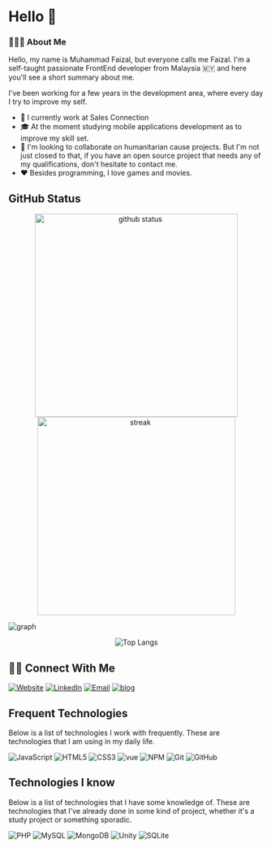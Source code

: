 # Hello 👋

### 👨🏻‍💻 About Me
Hello, my name is Muhammad Faizal, but everyone calls me Faizal. I'm a self-taught passionate FrontEnd developer from Malaysia 🇲🇾 and here you'll see a short summary about me.

I've been working for a few years in the development area, where every day I try to improve my self.

- 💼 I currently work at Sales Connection
- 🎓 At the moment studying mobile applications development as to improve my skill set.
- 👯 I'm looking to collaborate on humanitarian cause projects. But I'm not just closed to that, if you have an open source project that needs any of my qualifications, don't hesitate to contact me.
- ❤ Besides programming, I love games and movies.

## GitHub Status
<p align="center">
    <img alt="github status" width="400px" src="https://github-readme-stats.vercel.app/api?username=faizalayub&theme=radical&show_icons=true&hide_border=false&count_private=false&include_all_commits=true&line_height=24.5">
    <img alt="streak" width="390px" src="http://github-readme-streak-stats.herokuapp.com/?user=faizalayub&theme=radical&show_icons=true">
</p>

<img alt="graph" src="https://github-readme-activity-graph.vercel.app/graph?username=faizalayub&bg_color=ffffff&color=000000&line=4c9e5d&point=4b9d5c&area=true&hide_border=true)](https://github.com/ashutosh00710/github-readme-activity-graph"/>

<p align="center">
    <img alt="Top Langs" src="https://github-readme-stats.vercel.app/api/top-langs/?username=faizalayub&layout=compact&theme=radical&langs_count=10">
</p>


## 🤝🏻 Connect With Me

<p align="">
    <a href="#"><img alt="Website" src="https://img.shields.io/badge/Website-https://faizalayub.com-purple?style=flat-square&logo=google-chrome"></a>
    <a href="https://www.linkedin.com/in/faizalayub29"><img alt="LinkedIn" src="https://img.shields.io/badge/LinkedIn-faizalayub-purple?style=flat-square&logo=linkedin"></a>
    <a href="mailto:faizalayub29@gmail.com"><img alt="Email" src="https://img.shields.io/badge/email-faizalayub29@gmail.com-purple?style=flat-square&logo=Gmail"></a>
    <a href="https://codepen.io/faizalayub"><img alt="blog" src="https://img.shields.io/badge/codepen-https://codepen.io/faizalayub-purple?style=flat-square&logo=codepen"></a>
</p>

## Frequent Technologies

Below is a list of technologies I work with frequently. These are technologies that I am using in my daily life.

![JavaScript](https://img.shields.io/badge/-JavaScript-f7df1e?style=flat-square&logo=javascript&logoColor=black)
![HTML5](https://img.shields.io/badge/-HTML5-ef6023?style=flat-square&logo=html5&logoColor=white)
![CSS3](https://img.shields.io/badge/-CSS3-59a6ea?style=flat-square&logo=css3)
![vue](https://img.shields.io/badge/-Vue.js-41b883?style=flat-square&logo=Vue.js&logoColor=white)
![NPM](https://img.shields.io/badge/NPM-CB3837.svg?logo=npm)
![Git](https://img.shields.io/badge/-Git-f05033?style=flat-square&logo=git&logoColor=white)
![GitHub](https://img.shields.io/badge/-GitHub-181717?style=flat-square&logo=github)


## Technologies I know

Below is a list of technologies that I have some knowledge of. These are technologies that I've already done in some kind of project, whether it's a study project or something sporadic.

![PHP](https://img.shields.io/badge/-PHP-777BB4?style=flat-square&logo=php&logoColor=white)
![MySQL](https://img.shields.io/badge/-MySQL-00000F?style=flat-square&logo=mysql&logoColor=white)
![MongoDB](https://img.shields.io/badge/-MongoDB-4EA94B?style=flat-square&logo=mongodb&logoColor=white)
![Unity](https://img.shields.io/badge/-Unity-100000?style=flat-square&logo=unity&logoColor=white)
![SQLite](https://img.shields.io/badge/-SQLite-07405E?style=flat-square&logo=sqlite&logoColor=white)

